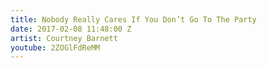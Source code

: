 ```yaml
---
title: Nobody Really Cares If You Don’t Go To The Party
date: 2017-02-08 11:48:00 Z
artist: Courtney Barnett
youtube: 2ZOGlFdReMM
---
```


